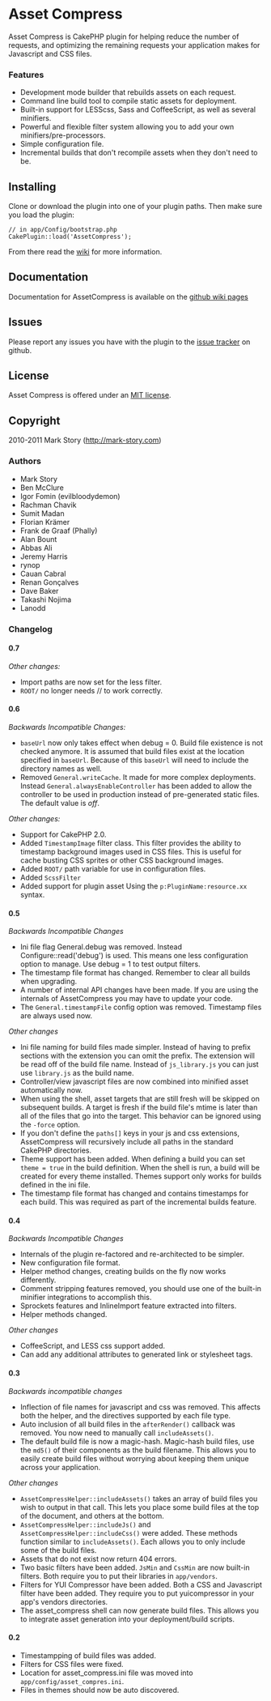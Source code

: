 # Asset Compress

Asset Compress is CakePHP plugin for helping reduce the number of requests, and optimizing the remaining requests your application makes for Javascript and CSS files.

### Features

* Development mode builder that rebuilds assets on each request.
* Command line build tool to compile static assets for deployment.
* Built-in support for LESScss, Sass and CoffeeScript, as well as several
  minifiers.
* Powerful and flexible filter system allowing you to add your own
  minifiers/pre-processors.
* Simple configuration file.
* Incremental builds that don't recompile assets when they don't need to
  be.

## Installing

Clone or download the plugin into one of your plugin paths. Then make
sure you load the plugin:

	// in app/Config/bootstrap.php
	CakePlugin::load('AssetCompress');

From there read the [wiki](http://github.com/markstory/asset_compress/wiki) for more information.

## Documentation

Documentation for AssetCompress is available on the [github wiki pages](http://github.com/markstory/asset_compress/wiki)

## Issues

Please report any issues you have with the plugin to the [issue tracker](http://github.com/markstory/asset_compress/issues) on github.

## License

Asset Compress is offered under an [MIT license](http://www.opensource.org/licenses/mit-license.php).

## Copyright

2010-2011 Mark Story (http://mark-story.com)

### Authors

* Mark Story
* Ben McClure
* Igor Fomin (evilbloodydemon)
* Rachman Chavik
* Sumit Madan
* Florian Krämer
* Frank de Graaf (Phally)
* Alan Bount
* Abbas Ali
* Jeremy Harris
* rynop
* Cauan Cabral
* Renan Gonçalves
* Dave Baker
* Takashi Nojima
* Lanodd

### Changelog

#### 0.7

*Other changes:*

* Import paths are now set for the less filter.
* `ROOT/` no longer needs // to work correctly.

#### 0.6

*Backwards Incompatible Changes:*

* `baseUrl` now only takes effect when debug = 0.  Build file existence
  is not checked anymore.  It is assumed that build files exist at
  the location specified in `baseUrl`.  Because of this `baseUrl` will
  need to include the directory names as well.
* Removed `General.writeCache`.  It made for more complex deployments.
  Instead `General.alwaysEnableController` has been added to allow the
  controller to be used in production instead of pre-generated static files.
  The default value is *off*.

*Other changes:*

* Support for CakePHP 2.0.
* Added `TimestampImage` filter class.  This filter provides the ability
  to timestamp background images used in CSS files.  This is useful for
  cache busting CSS sprites or other CSS background images.
* Added `ROOT/` path variable for use in configuration files.
* Added `ScssFilter`
* Added support for plugin asset  Using the `p:PluginName:resource.xx`
  syntax.


#### 0.5

*Backwards Incompatible Changes*

* Ini file flag General.debug was removed.  Instead
  Configure::read('debug') is used.  This means one less configuration
  option to manage.  Use debug = 1 to test output filters.
* The timestamp file format has changed. Remember to clear all builds
  when upgrading.
* A number of internal API changes have been made. If you are using the
  internals of AssetCompress you may have to update your code.
* The `General.timestampFile` config option was removed.  Timestamp
  files are always used now.

*Other changes*

* Ini file naming for build files made simpler. Instead of having to
  prefix sections with the extension you can omit the prefix.  The
  extension will be read off of the build file name. Instead of
  `js_library.js` you can just use `library.js` as the build name.
* Controller/view javascript files are now combined into minified asset automatically now.
* When using the shell, asset targets that are still fresh will be
  skipped on subsequent builds.  A target is fresh if the build file's
  mtime is later than all of the files that go into the target. This
  behavior can be ignored using the `-force` option.
* If you don't define the `paths[]` keys in your js and css extensions,
  AssetCompress will recursively include all paths in the standard
  CakePHP directories.
* Theme support has been added.  When defining a build you can set
  `theme = true` in the build definition.  When the shell is run, a
  build will be created for every theme installed.  Themes support only
  works for builds defined in the ini file.
* The timestamp file format has changed and contains timestamps for each
  build.  This was required as part of the incremental builds feature.

#### 0.4

*Backwards Incompatible Changes*

* Internals of the plugin re-factored and re-architected to be simpler.
* New configuration file format.
* Helper method changes, creating builds on the fly now works
  differently.
* Comment stripping features removed, you should use one of the built-in
  minifier integrations to accomplish this.
* Sprockets features and InlineImport feature extracted into filters.
* Helper methods changed.

*Other changes*

* CoffeeScript, and LESS css support added.
* Can add any additional attributes to generated link or stylesheet
  tags.



#### 0.3

*Backwards incompatible changes*

* Inflection of file names for javascript and css was removed.  This affects both the helper, and the directives supported by each file type.
* Auto inclusion of all build files in the `afterRender()` callback was removed.  You now need to manually call `includeAssets()`.
* The default build file is now a magic-hash.  Magic-hash build files, use the `md5()` of their components as the build filename.  This allows you to easily create build files without worrying about keeping them unique across your application.

*Other changes*

* `AssetCompressHelper::includeAssets()` takes an array of build files you wish to output in that call.  This lets you place some build files at the top of the document, and others at the bottom.
* `AssetCompressHelper::includeJs()` and `AssetCompressHelper::includeCss()` were added.  These methods function similar to `includeAssets()`.  Each allows you to only include some of the build files.
* Assets that do not exist now return 404 errors.
* Two basic filters have been added.  `JsMin` and `CssMin` are now built-in filters.  Both require you to put their libraries in `app/vendors`.
* Filters for YUI Compressor have been added. Both a CSS and Javascript filter have been added.  They require you to put yuicompressor in your app's vendors directories.
* The asset_compress shell can now generate build files.  This allows you to integrate asset generation into your deployment/build scripts.


#### 0.2

* Timestampping of build files was added.
* Filters for CSS files were fixed.
* Location for asset_compress.ini file was moved into `app/config/asset_compres.ini`.
* Files in themes should now be auto discovered.
